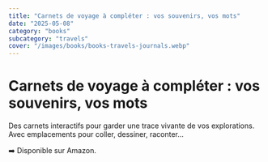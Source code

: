 ```yaml
---
title: "Carnets de voyage à compléter : vos souvenirs, vos mots"
date: "2025-05-08"
category: "books"
subcategory: "travels"
cover: "/images/books/books-travels-journals.webp"
---
```


# Carnets de voyage à compléter : vos souvenirs, vos mots

Des carnets interactifs pour garder une trace vivante de vos explorations. Avec emplacements pour coller, dessiner, raconter…

➡️ Disponible sur Amazon.

